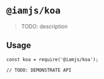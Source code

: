 # `@iamjs/koa`

> TODO: description

## Usage

```
const koa = require('@iamjs/koa');

// TODO: DEMONSTRATE API
```
